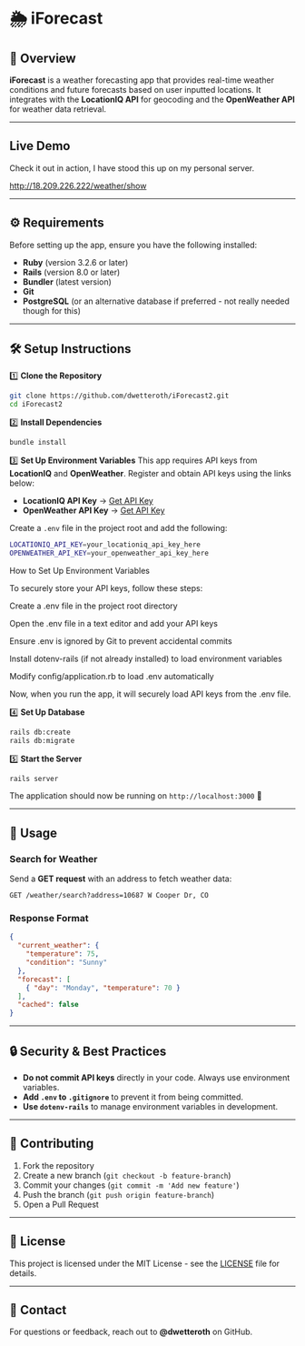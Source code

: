 # 🌦️ iForecast

## 📌 Overview
**iForecast** is a weather forecasting app that provides real-time weather conditions and future forecasts based on user inputted locations. It integrates with the **LocationIQ API** for geocoding and the **OpenWeather API** for weather data retrieval.

---

## Live Demo

Check it out in action, I have stood this up on my personal server.

http://18.209.226.222/weather/show

---

## ⚙️ Requirements
Before setting up the app, ensure you have the following installed:

- **Ruby** (version 3.2.6 or later)
- **Rails** (version 8.0 or later)
- **Bundler** (latest version)
- **Git**
- **PostgreSQL** (or an alternative database if preferred - not really needed though for this)

---

## 🛠️ Setup Instructions

1️⃣ **Clone the Repository**
```bash
git clone https://github.com/dwetteroth/iForecast2.git
cd iForecast2
```

2️⃣ **Install Dependencies**
```bash
bundle install
```

3️⃣ **Set Up Environment Variables**
This app requires API keys from **LocationIQ** and **OpenWeather**. Register and obtain API keys using the links below:

- **LocationIQ API Key** → [Get API Key](https://locationiq.com/)
- **OpenWeather API Key** → [Get API Key](https://openweathermap.org/api)

Create a `.env` file in the project root and add the following:
```bash
LOCATIONIQ_API_KEY=your_locationiq_api_key_here
OPENWEATHER_API_KEY=your_openweather_api_key_here
```

How to Set Up Environment Variables

To securely store your API keys, follow these steps:

Create a .env file in the project root directory

Open the .env file in a text editor and add your API keys

Ensure .env is ignored by Git to prevent accidental commits

Install dotenv-rails (if not already installed) to load environment variables

Modify config/application.rb to load .env automatically

Now, when you run the app, it will securely load API keys from the .env file.


4️⃣ **Set Up Database**
```bash
rails db:create
rails db:migrate
```

5️⃣ **Start the Server**
```bash
rails server
```

The application should now be running on `http://localhost:3000` 🚀

---

## 📌 Usage
### **Search for Weather**
Send a **GET request** with an address to fetch weather data:
```
GET /weather/search?address=10687 W Cooper Dr, CO
```
### **Response Format**
```json
{
  "current_weather": {
    "temperature": 75,
    "condition": "Sunny"
  },
  "forecast": [
    { "day": "Monday", "temperature": 70 }
  ],
  "cached": false
}
```

---

## 🔒 Security & Best Practices
- **Do not commit API keys** directly in your code. Always use environment variables.
- **Add `.env` to `.gitignore`** to prevent it from being committed.
- **Use `dotenv-rails`** to manage environment variables in development.

---

## 🤝 Contributing
1. Fork the repository
2. Create a new branch (`git checkout -b feature-branch`)
3. Commit your changes (`git commit -m 'Add new feature'`)
4. Push the branch (`git push origin feature-branch`)
5. Open a Pull Request

---

## 📄 License
This project is licensed under the MIT License - see the [LICENSE](LICENSE) file for details.

---

## 📧 Contact
For questions or feedback, reach out to **@dwetteroth** on GitHub.


